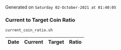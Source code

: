 Generated on `Saturday 02-October-2021 at 01:40:05`

### Current to Target Coin Ratio
`current_coin_ratio.sh`

Date|Current|Target|Ratio
---|---|---|---
